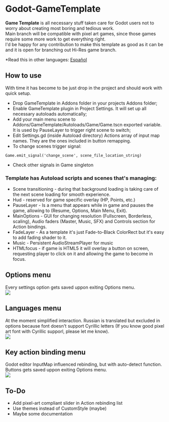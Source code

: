 
# Godot-GameTemplate
**Game Template** is all necessary stuff taken care for Godot users not to worry about creating most boring and tedious work.  
Main branch will be compatible with pixel art games, since those games require some more work to get everything right.  
I'd be happy for any contribution to make this template as good as it can be and it is open for branching out Hi-Res game branch.  

*Read this in other languages: [Español](README_es.md)

## How to use
With time it has become to be just drop in the project and should work with quick setup.
* Drop GameTemplate in Addons folder in your projects Addons folder;
* Enable GameTemplate plugin in Project Settings. It will set up all necessary autoloads automatically;
* Add your main menu scene to Addons/GameTemplate/Autoloads/Game/Game.tscn exported variable. It is used by PauseLayer to trigger right scene to switch;
* Edit Settings.gd (inside Autoload directory) Actions array of input map names. They are the ones included in button remapping.
* To change scenes trigger signal:
```
Game.emit_signal('change_scene', scene_file_location_string)
```
* Check other signals in Game singleton


### Template has Autoload scripts and scenes that's managing:  
* Scene transitioning - during that background loading is taking care of the next scene loading for smooth experience.  
* Hud - reserved for game specific overlay (HP, Points, etc.)  
* PauseLayer - Is a menu that appears while in game and pauses the game, allowing to (Resume, Options, Main Menu, Exit).  
* MainOptions - GUI for changing resolution (Fullscreen, Borderless, scaling), Audio faders (Master, Music, SFX) and Controls section for Action bindings.    
* FadeLayer - As a template it's just Fade-to-Black ColorRect but it's easy to add fading shader to it.  
* Music - Persistent AudioStreamPlayer for music
* HTMLfocus - if game is HTML5 it will overlay a button on screen, requesting player to click on it and allowing the game to become in focus.  

## Options menu  
Every settings option gets saved uppon exiting Options menu.  
![](https://github.com/nezvers/Godot-GameTemplate/blob/master/Img/Options.png?raw=true)

## Languages menu  
At the moment simplified interaction.
Russian is translated but excluded in options because font doesn't support Cyrillic letters (If you know good pixel art font with Cyrillic supporl, please let me know).  
![](https://github.com/nezvers/Godot-GameTemplate/blob/master/Img/Languages.PNG?raw=true)

## Key action binding menu  
Godot editor InputMap influenced rebinding, but with auto-detect function.  
Buttons gets saved uppon exiting Options menu.  
![](https://github.com/nezvers/Godot-GameTemplate/blob/master/Img/Controls.PNG?raw=true)

## To-Do
* Add pixel-art compliant slider in Action rebinding list
* Use themes instead of CustomStyle (maybe)
* Maybe some documentation

